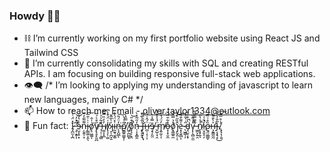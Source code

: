### Howdy 🖖🏻

- ⛓️ I’m currently working on my first portfolio website using React JS and Tailwind CSS
- 🌱 I’m currently consolidating my skills with SQL and creating RESTful APIs. I am focusing on building responsive full-stack web applications.
- 👁️‍🗨️ /* I’m looking to applying my understanding of javascript to learn new languages, mainly C# */
- 📫 How to reach me: Email - oliver.taylor1334@outlook.com
- 🥾 Fun fact: I̷̡̪̫͎̪̽̈́͗̀̒ ̶̧̜̭̥͎͆̉̓̚͝ɘ̴̛̤̮͎̥͓̍̇̔͋ņ̵̮͍̹̞͌͂̋̓̂į̷͇͚͕̯̖͗͗̑̅͠o̸̞̠͖͚̩͗̍̂̕͘γ̸̢̥̙͈̪̋͒͛́̅ ̶̘̦̹͔͇̐͂͐͐̕ʜ̸̫̫͎̝̲̓̓̏̿͒i̸̢̩̗̹͚͑̈́͒̀͆ʞ̴̙̩̪̞̱͗̀̃̃̌ḭ̴̰͉̬͚̽̈́͐̍̈n̶̨͓̺̲̒̈́̎͘͠ͅϱ̸͇͍͇̥̜̃̇́̀͘ ̸͖̦̪̻̥̀̿̂̀̔o̸̡̧̦͙̤͊͒̎̚͝n̶̜͎̟̳̯̒̋͂̔̀ ̵̧̣̠̥̘͗̄̇͋͒Ɉ̶̛͕̘̙̣̘̉̑̈́͂ʜ̷̪̜͔̹͎̈́̂͑́̀ɘ̸̧̘̝̰̤̄̿̾̀͘ ̶̬̺̩̘̯̈́̾͐̐̔m̸͓͍̰̖̓̈́̔̐͑ͅo̶̝͎̞̮̼̽͋̄̈́̆o̸͙͚̲͍̼̽̉̿̑͝ɿ̷̙̬͈̣̂̏̋̓͝ͅƨ̵͙͔͍̻͕̍͌̌̉͝ ̷̖͖̳̹̗̋̇͛̃̊d̵̡̤̬͔͓̾͒͑̊̚γ̵̦̖̻̱̫̓͑͊̆̚ ̵̫̳̙͍̯̃͌̿͋̅ń̸̙͓̙̱̾̔̂̚ͅi̷̤͙̬̠̗͗͗̇̚͘ϱ̶̯̤̼͇̬̏̊͗̏̄ʜ̷̧̮͇̰̰͐̀̐͌̕Ɉ̴͔͙͉̟͂̐̾̑̑͜.̸̢̢̨̦͍̾̊̿͊͠
